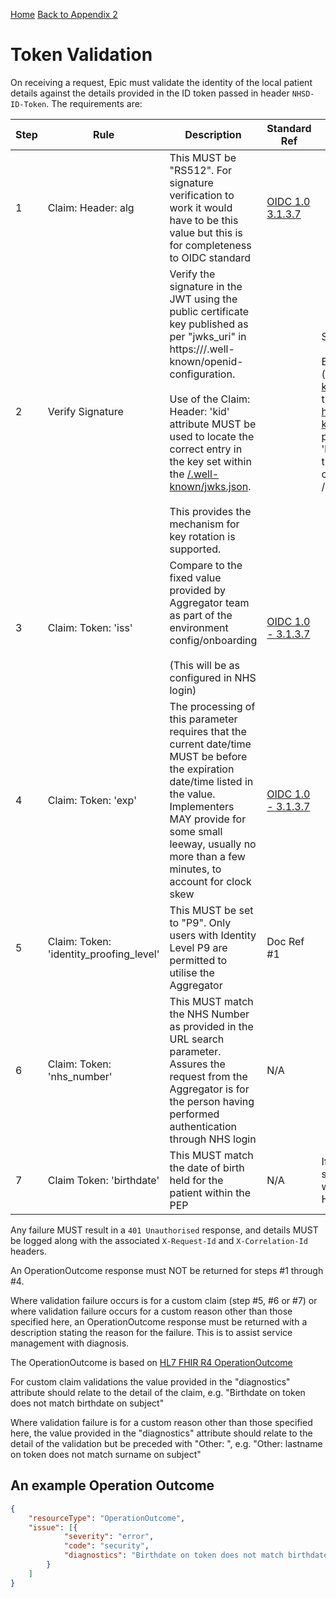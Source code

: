 [Home](../readme.md)
[Back to Appendix 2](appendix2.md)

# Token Validation

On receiving a request, Epic must validate the identity of the local patient details against the details provided in the ID token passed in header `NHSD-ID-Token`. The requirements are:

| Step | Rule | Description | Standard Ref | Notes |
|---|---|---|---|---|
| 1 | Claim: Header: alg | This MUST be "RS512". For signature verification to work it would have to be this value but this is for completeness to OIDC standard | [OIDC 1.0 3.1.3.7](https://openid.net/specs/openid-connect-core-1_0.html#IDTokenValidation) | |
| 2 | Verify Signature | Verify the signature in the JWT using the public certificate key published as per "jwks_uri" in https://<Environment FQDN>/.well-known/openid-configuration.<br/><br/>Use of the Claim: Header: 'kid' attribute MUST be used to locate the correct entry in the key set within the [/.well-known/jwks.json](https://auth.login.nhs.uk/.well-known/jwks.json).<br/><br/>This provides the mechanism for key rotation is supported. | | See Section 3.3 in Doc Ref #1<br/><br/>E.G. for production (https://auth.login.nhs.uk/.well-known/openid-configuration) the "jwks_uri" key resolves to https://auth.login.nhs.uk/.well-known/jwks.json where the public certifcicate is held.  The 'kid' attribute in the Header of the token is used to locate the correct key set within the /.well-known/jwks.json |
| 3 | Claim: Token: 'iss' | Compare to the fixed value provided by Aggregator team as part of the environment config/onboarding<br/><br/>(This will be as configured in NHS login) | [OIDC 1.0  - 3.1.3.7](https://openid.net/specs/openid-connect-core-1_0.html#IDTokenValidation) | |
| 4 | Claim: Token: 'exp' | The processing of this parameter requires that the current date/time MUST be before the expiration date/time listed in the value. Implementers MAY provide for some small leeway, usually no more than a few minutes, to account for clock skew | [OIDC 1.0  - 3.1.3.7](https://openid.net/specs/openid-connect-core-1_0.html#IDTokenValidation) | |
| 5 | Claim: Token: 'identity_proofing_level' | This MUST be set to "P9". Only users with Identity Level P9 are permitted to utilise the Aggregator | Doc Ref #1 | |
| 6 | Claim: Token: 'nhs_number' | This MUST match the NHS Number as provided in the URL search parameter. Assures the request from the Aggregator is for the person having performed authentication through NHS login | N/A | |
| 7 | Claim Token: 'birthdate' | This MUST match the date of birth held for the patient within the PEP | N/A | If value not present either as supplied from Aggregator or within PEP, treat as failure HTTP `401 Unauthorised` |

Any failure MUST result in a `401 Unauthorised` response, and details MUST be logged along with the associated `X-Request-Id` and `X-Correlation-Id` headers.

An OperationOutcome response must NOT be returned for steps #1 through #4.

Where validation failure occurs is for a custom claim (step #5, #6 or #7) or where validation failure occurs for a custom reason other than those specified here, an OperationOutcome response must be returned with a description stating the reason for the failure. This is to assist service management with diagnosis. 

The OperationOutcome is based on [HL7 FHIR R4 OperationOutcome](https://hl7.org/fhir/R4/operationoutcome.html)

For custom claim validations the value provided in the "diagnostics" attribute should relate to the detail of the claim, e.g. "Birthdate on token does not match birthdate on subject"

Where validation failure is for a custom reason other than those specified here, the value provided in the "diagnostics" attribute should relate to the detail of the validation but be preceded with "Other: ", e.g. "Other: lastname on token does not match surname on subject"

## An example Operation Outcome
```json
{
    "resourceType": "OperationOutcome",
    "issue": [{
            "severity": "error",
            "code": "security",
            "diagnostics": "Birthdate on token does not match birthdate on subject"
        }
    ]
}
```